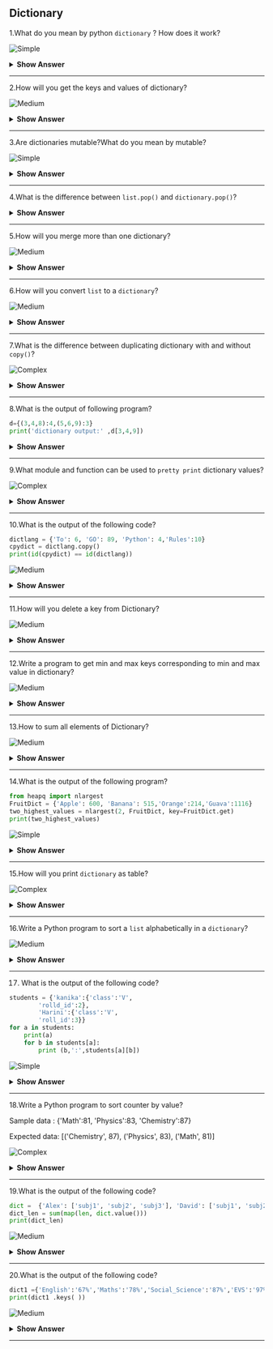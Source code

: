 ## Dictionary

1.What do you mean by python `dictionary` ? How does it work?

![Simple](https://github.com/revaturelabs/interviewquestions/blob/dev/ComplexityTags/simple%20(2).svg)

<details><summary> <b>Show Answer</b> </summary>
  <blockquote>
  
- Python `dictionary` objects are data types that are enclosed in curly braces '{}' and havkey and value pairs and each pair is seperated by a `comma(,)`.  
    
- Dictionary is mapped. Meaning since it has key and value pair, a meaningful key can save a lot of trouble for coders, like using an address key to save all the addresses, an id key for all id’s and so on.
  
**Example**:
  
```python  
user_info = {'name': 'Naveen', 'education': 'B.Tech', 'age': 23}
print("Variable user_info is a {}.".format(type(user_info)))
print(user_info)
print(user_info['name'])
```
  
**Output**:
  
 Variable user_info is a <class 'dict'>.
 
 {'name': 'Naveen', 'education': 'B.Tech', 'age': 23}
  
 Naveen

 </blockquote>
    </details>    

---
  
2.How will you get the keys and values of dictionary?
  
![Medium](https://github.com/revaturelabs/interviewquestions/blob/dev/ComplexityTags/Medium%20(2).svg)
  
<details><summary> <b>Show Answer</b> </summary>
  
> In `dictionary`, `keys()` method will provide all list of the keys in `dictionary`.
  
**Example**:

```python  
user_info = {'name': 'Naveen', 'education': 'B.Tech', 'age': 23}
print(user_info.keys())
```
  
**Output**:
  
```dict_keys(['name','education','age'])```

- In dictionary, `values()` method will provide all list of the keys in dictionary.
  
**Example**:
  
```python  
user_info = {'name': 'Naveen', 'education': 'B.Tech', 'age': 23}
print(user_info.values())
```
  
**Output**:
  
```dict_values(['Naveen', 'B.Tech', 23])```

- In Dictionary, using `items()` method returns the list consisting of key and value pair.
  
**Example**:
  
```python  
user_info = {'name': 'Naveen', 'education': 'B.Tech', 'age': 23}
print(user_info.items())
```
  
**Output**:
  
```dict_items([('name', 'Naveen'), ('education', 'B.Tech'), ('age', 23)])```
  
  </blockquote>
  </details>
  
---
  
3.Are dictionaries mutable?What do you mean by mutable?

![Simple](https://github.com/revaturelabs/interviewquestions/blob/dev/ComplexityTags/simple%20(2).svg)
  
<details><summary> <b>Show Answer</b> </summary>

> `Yes`,the python dictionary is a mutable object.  
    
> Mutable means we `can change,add or remove` key-value pairs after assigning.  
  
**Example**:
  
```python
student_info = dict({'id': 12,'nationality': 'China','data_enrolled': 2015,'gender': 'Male'})
print("Student info original: ", student_info)
student_info['gender'] = 'Female'
print("Student info after corrections: ", student_info)
```
  
**Output**:
```  
Original Student info:  {'id': 12, 'nationality': 'China', 'data_enrolled': 2015, 'gender': 'Male'}
  
Student info after corrections:  {'id': 12, 'nationality': 'China', 'data_enrolled': 2015, 'gender': 'Female'}
```  
  
</details>

---

4.What is the difference between `list.pop()` and `dictionary.pop()`?
  
<details><summary> <b>Show Answer</b> </summary>
  
> The `pop()` method in list the last item in the list, however, the `pop()` method in the dictionary can remove a specified item. The `dict.popitem()` would be the equivalent of `list.pop()`. 
  
**Example**:
  
 ```python
recurrence_dict = {'current_location': 'Usa','job': 'sofware engineer','older_location': 'Canada'}
print("Before popping: ", recurrence_dict)
recurrence_dict.popitem()
print("After popping: ", recurrence_dict)
```
  
**Output**:
``` 
Before popping:  {'current_location': 'Bangaluru', 'job': 'sofware engineer', 'older_location': 'Chennai'}
  
After popping:  {'current_location': 'Bangaluru', 'job': 'sofware engineer'}
``` 
</details>

---

5.How will you merge more than one dictionary?

![Medium](https://github.com/revaturelabs/interviewquestions/blob/dev/ComplexityTags/Medium%20(2).svg)
  
<details><summary> <b>Show Answer</b> </summary>
  
> In python, dictionary can be merged as {**dict_1, **dict_2, …,**dict_n}.In python 3.9, it can be merged using `|` operator.
  
**Example**:
  
```python
dict_1 = {'name': 'Harini', 'age': 27, 'location': 'kerala'}
dict_2 = {'job': 'software engineer'}
# Merge dict using ** argument
dict_merged_1 = {**dict_1, **dict_2}
print("using ** argument :",dict_merged_1)
# Python 3.9 has new feature merge "|" operator
dict_merged_2 = dict_1 | dict_2
print("using | operator :",dict_merged_2)
```
  
**Output**:
```  
using ** argument : {'name': 'Harini', 'age': 27, 'location': 'kerala', 'job': 'software engineer'}
  
using | operator : {'name': 'Harini', 'age': 27, 'location': 'kerala', 'job': 'software engineer'}
```
  </details>
 
---

6.How will you convert `list` to a `dictionary`?

![Medium](https://github.com/revaturelabs/interviewquestions/blob/dev/ComplexityTags/Medium%20(2).svg)

<details><summary> <b>Show Answer</b> </summary>
  
> In python, dictionary has key and value pair but the list does not. So, some cases of converting lists into dictionaries are,  
    
i) For loop and Zip with two lists  
    
**Example**:

```python  
## List to dictionary
pets= ['dog','cat','guinea pig', 'parrot']
# Adding two list using zip and for loops
numbers =  [2,4,10,2]
pet_number_dict={}
for animal,num in zip(pets,numbers):
    pet_number_dict[animal]= num
print(pet_number_dict)
```
  
**Output**:
  
> {'dog': 2, 'cat': 4, 'guinea pig': 10, 'parrot': 2}  
  
ii) Zip, Comprehension with two lists    
    
**Example**:
  
```python
## List to dictionary
pets= ['dog','cat','guinea pig', 'parrot']
# Add different values  using zip  and comprehension
pet_number_dict_2 = {animal:num for animal,num in zip(pets,numbers)}
print(pet_number_dict_2)
```
  
**Output**:
  
> {'dog': 2, 'cat': 4, 'guinea pig': 10, 'parrot': 2}

  </details>

---

7.What is the difference between duplicating dictionary with and without `copy()`?

![Complex](https://github.com/revaturelabs/interviewquestions/blob/dev/ComplexityTags/Complex%20(2).svg)

<details><summary> <b>Show Answer</b> </summary>
  
> It means is `dict_2 = dict_1 vs. dict_2 = dict_1.copy()`. When you are duplicating a dictionary object without a `copy()` method, you are not creating a new dictionary but pointing to the same dictionary object. So, when you make changes in the duplicate list, it changes the original one too.
  
**Example**:

```python  
list = {
'eggs': '1 karton',
'banana': '1 kg',
'milk': '1 ltr',
'sugar': '1 kg'
}
print("Original List before {}".format(list))
list_2 = list
list_2['salt'] = '1 kg'
print("Original List after duplication {}".format(list))
print("Are the memory address of two dicts same? {}".format(id(list) == id(list_2)))
```
  
**Output**:
 
> Before Original List {'eggs': '1 karton', 'banana': '1 kg', 'milk': '1 ltr', 'sugar': '1 kg'}
  
> Original List after duplication {'eggs': '1 karton', 'banana': '1 kg', 'milk': '1 ltr', 'sugar': '1 kg', 'salt': '1 kg'}
  
> Are the memory address of two dicts same? True
  
- Now, we can do with `copy()` method.

```python
to_buy_list = {
    'eggs': '1 karton',
    'banana': '1 kg',
    'milk': '1 ltr',
    'sugar': '1 kg'
 
}
print("Original List before {}".format(to_buy_list))
to_buy_list_2 = to_buy_list.copy()
to_buy_list_2['salt'] = '1 kg'
print("Original List after duplication {}".format(to_buy_list))
print("Are the memory address of two dicts same? {}".format(
    id(to_buy_list) == id(to_buy_list_2)))
```
  
**Output**:
  
 Original List before {'eggs': '1 karton', 'banana': '1 kg', 'milk': '1 ltr', 'sugar': '1 kg'}
  
 Original List after duplication {'eggs': '1 karton', 'banana': '1 kg', 'milk': '1 ltr', 'sugar': '1 kg'}
  
 Are the memory address of two dicts same? False
  
</details>
  
---

8.What is the output of following program?
  
```python
d={(3,4,8):4,(5,6,9):3}
print('dictionary output:' ,d[3,4,9])
```
  
<details><summary> <b>Show Answer</b> </summary>
<blockquote>
  
print('dictionary output:',d[3,4,9])
  
KeyError: (3, 4,9)
  
<details><summary> <b>Explanation</b> </summary>
  
- It will throwing an `key error` because, keys are not found in the dictionary.
  
  </details>
  </details>
  
--- 
  
9.What module and function can be used to `pretty print` dictionary values?
  
  ![Complex](https://github.com/revaturelabs/interviewquestions/blob/dev/ComplexityTags/Complex%20(2).svg)

<details><summary> <b>Show Answer</b> </summary>
  
> `pprint` is a python module that provides the capability to pretty print python data types.  
> First, declare an array of dictionaries. After, pretty print it using the function `pprint.pprint()`.  
  
**Example**:
  
```python  
import pprint
dictionary = [
  {'Name': 'John', 'Age': '23', 'Country': 'USA'},
  {'Name': 'Jose', 'Age': '44', 'Country': 'Spain'},
  {'Name': 'Anne', 'Age': '29', 'Country': 'UK'},
  {'Name': 'Lee', 'Age': '35', 'Country': 'Japan'}
]
pprint.pprint(dictionary)
```
  
**Output**:

```python
[{'Age': '23', 'Country': 'USA', 'Name': 'John'},
 {'Age': '44', 'Country': 'Spain', 'Name': 'Jose'},
 {'Age': '29', 'Country': 'UK', 'Name': 'Anne'},
 {'Age': '35', 'Country': 'Japan', 'Name': 'Lee'}]
```
  
 </details>
  
---
  
10.What is the output of the following code?
  
```python  
dictlang = {'To': 6, 'GO': 89, 'Python': 4,'Rules':10}
cpydict = dictlang.copy()
print(id(cpydict) == id(dictlang))
```
  
![Medium](https://github.com/revaturelabs/interviewquestions/blob/dev/ComplexityTags/Medium%20(2).svg)
  
<details><summary> <b>Show Answer</b> </summary>
  
**Output**:
  
> False

  </details>
  
---
  
11.How will you delete a key from Dictionary?
  
![Medium](https://github.com/revaturelabs/interviewquestions/blob/dev/ComplexityTags/Medium%20(2).svg)  

<details><summary> <b>Show Answer</b> </summary>
  
> In python, we can use `del` keyword to delete a key from dictionary.
  
**Example**:
  
```python  
fruitsDict = {'Apple': 100,'Orange': 200,'Banana': 400,'pomegranate':600}
if 'Apple' in fruitsDict: 
    del fruitsDict['Apple']
print('Dictionary after deleting key =',fruitsDict)
```
  
**Output**:
  
> Dictionary after deleting key = {'Orange': 200, 'Banana': 400, 'pomegranate': 600}

</details>
 
---
  
12.Write a program to get min and max keys corresponding to min and max value in dictionary?
  
  ![Medium](https://github.com/revaturelabs/interviewquestions/blob/dev/ComplexityTags/Medium%20(2).svg)

<details><summary> <b>Show Answer</b> </summary>
  
```python  
n = int(input("enter the number of values"))
FruitsDict = dict(input().split() for i in range(n))
print(FruitsDict)
print('min value key:',min(FruitsDict,key=FruitsDict.get))
print('max value key:',max(FruitsDict,key=FruitsDict.get))
```
  
**Output**: 
  
> max and min values depends upon the user values

  </details>

---
  
13.How to sum all elements of Dictionary?
  
  ![Medium](https://github.com/revaturelabs/interviewquestions/blob/dev/ComplexityTags/Medium%20(2).svg)

<details><summary> <b>Show Answer</b> </summary>
  
> In python, using `sum()` method, we can sum the dictionary elements.
  
**Example**:
  
```python  
Fruit = {'Apple': 100, 'banana': 5,'orange':45,'Guava':60}
print('sum of dict elements = ',sum(Fruit.values()))
```
  
**Output**:
  
> sum of dict elements = 210
  
  </details>

---
  
14.What is the output of the following program?

```python  
from heapq import nlargest
FruitDict = {'Apple': 600, 'Banana': 515,'Orange':214,'Guava':1116} 
two_highest_values = nlargest(2, FruitDict, key=FruitDict.get)
print(two_highest_values) 
```
  
![Simple](https://github.com/revaturelabs/interviewquestions/blob/dev/ComplexityTags/simple%20(2).svg)  
  
<details><summary> <b>Show Answer</b> </summary>
  
**Output**:
  
> ['Guava','Apple']
  
  </details>

---
  
15.How will you print `dictionary` as table?

![Complex](https://github.com/revaturelabs/interviewquestions/blob/dev/ComplexityTags/Complex%20(2).svg)  
  
<details><summary> <b>Show Answer</b> </summary>
  
```python  
Dict_tab = {'Students':['Rack','Jack','John'],'Fruit':['Apple','Banana','Orange'],'Subject':['Phy','Math','English']}
for row in zip(*([key] + (value) for key, value in sorted(Dict_tab.items()))):
    print(*row)
```
  
**Output**:
```  
Fruit Students Subject
  
Apple Rack Phy
  
Banana Jack Math
  
Orange John English
```
  </details>
 
---
  
16.Write a Python program to sort a `list` alphabetically in a `dictionary`?
  
![Medium](https://github.com/revaturelabs/interviewquestions/blob/dev/ComplexityTags/Medium%20(2).svg)

<details><summary> <b>Show Answer</b> </summary>
  
```python  
num = {'n1': [2, 3, 1], 'n2': [5, 1, 2], 'n3': [3, 2, 4]}
sorted_dict = {x: sorted(y) for x, y in num.items()}
print(sorted_dict)
```
  
**Output**:
  
> {'n1': [1, 2, 3], 'n2': [1, 2, 5], 'n3': [2, 3, 4]}
  
  </details>

---
  
17. What is the output of the following code?

```python
students = {'kanika':{'class':'V',
        'rolld_id':2},
        'Harini':{'class':'V',
        'roll_id':3}}
for a in students:
    print(a)
    for b in students[a]:
        print (b,':',students[a][b])
```
  
![Simple](https://github.com/revaturelabs/interviewquestions/blob/dev/ComplexityTags/simple%20(2).svg)
  
<details><summary> <b>Show Answer</b> </summary>
  
``` 
kanika
  
class : V
  
rolld_id : 2
  
Harini
  
class : V
  
roll_id : 3
```
  </details>
  
---
18.Write a Python program to sort counter by value?
  
Sample data : {'Math':81, 'Physics':83, 'Chemistry':87}
  
Expected data: [('Chemistry', 87), ('Physics', 83), ('Math', 81)]
  
![Complex](https://github.com/revaturelabs/interviewquestions/blob/dev/ComplexityTags/Complex%20(2).svg)

<details><summary> <b>Show Answer</b> </summary>
  
```python  
from collections import Counter
x = Counter({'Math':81, 'Physics':83, 'Chemistry':87})
print(x.most_common())
```
  
**Output**:
  
> [('Chemistry', 87), ('Physics', 83), ('Math', 81)]

  </details>
 
---
  
19.What is the output of the following code?
  
```python  
dict =  {'Alex': ['subj1', 'subj2', 'subj3'], 'David': ['subj1', 'subj2']}
dict_len = sum(map(len, dict.value()))
print(dict_len)
```

![Medium](https://github.com/revaturelabs/interviewquestions/blob/dev/ComplexityTags/Medium%20(2).svg)  
  
<details><summary> <b>Show Answer</b> </summary>
  
**Output**:
  
> AttributeError: 'dict' object has no attribute 'value'
  
<details><summary> <b>Explanation</b> </summary>
  
 > The above code throwing an attribute error.Because,attribute reference is missing.
  
  </details>

  </details>

---
  
20.What is the output of the following code?

```python  
dict1 ={'English':'67%','Maths':'78%','Social_Science':'87%','EVS':'97%'}
print(dict1 .keys( ))
```
  
![Medium](https://github.com/revaturelabs/interviewquestions/blob/dev/ComplexityTags/Medium%20(2).svg)  
  
<details><summary> <b>Show Answer</b> </summary>
  
**Output**:
  
> dict_keys(['English', 'Maths', 'Social_Science', 'EVS'])
  
 <details><summary> <b>Explanation</b> </summary>
   
> The above code is printing keys.Because in the above code we used  `dict1.key()` method so that we get key values.
  
  </details>
  </details>
  
---
